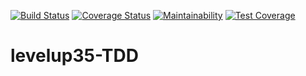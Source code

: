 
[![Build Status](https://travis-ci.org/calvinpete/levelup35-TDD.svg?branch=TDD)](https://travis-ci.org/calvinpete/levelup35-TDD)        [![Coverage Status](https://coveralls.io/repos/github/calvinpete/levelup35-TDD/badge.svg?branch=TDD)](https://coveralls.io/github/calvinpete/levelup35-TDD?branch=TDD)      [![Maintainability](https://api.codeclimate.com/v1/badges/986a312a56d194e8220b/maintainability)](https://codeclimate.com/github/calvinpete/levelup35-TDD/maintainability)       [![Test Coverage](https://api.codeclimate.com/v1/badges/986a312a56d194e8220b/test_coverage)](https://codeclimate.com/github/calvinpete/levelup35-TDD/test_coverage)

# levelup35-TDD
